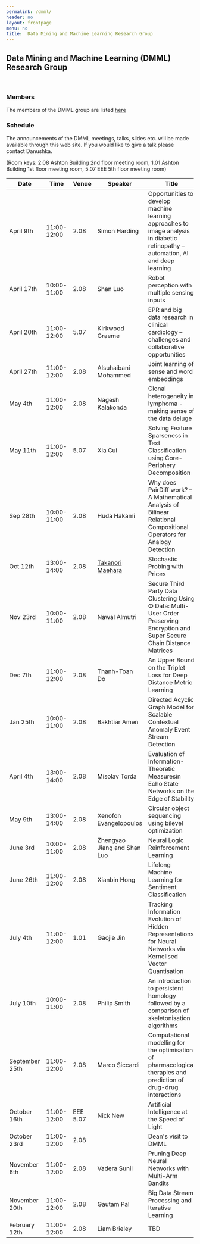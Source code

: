 ```yaml
---
permalink: /dmml/
header: no
layout: frontpage
menu: no
title:  Data Mining and Machine Learning Research Group
---
```


## Data Mining and Machine Learning (DMML) Research Group 

<br>

### Members
The members of the DMML group are listed [here](https://www.liverpool.ac.uk/computer-science/research/artificial-intelligence/dmml/people/#d.en.695953)

### Schedule
The announcements of the DMML meetings, talks, slides etc. will be made available through this web site.
If you would like to give a talk please contact Danushka.

(Room keys: 2.08 Ashton Building 2nd floor meeting room, 1.01 Ashton Building 1st floor meeting room, 5.07 EEE 5th floor meeting room)

| Date              | Time        | Venue | Speaker          |                             Title              |             
| ------------------| ------------| -----|------------------|-------------------------------------------------|
| April 9th   | 11:00-12:00 | 2.08  | Simon Harding    | Opportunities to develop machine learning approaches to image analysis in diabetic retinopathy – automation, AI and deep learning                                           | 
| April 17th  | 10:00-11:00 | 2.08  | Shan Luo         | Robot perception with multiple sensing inputs                                          | 
| April 20th  | 11:00-12:00 | 5.07  | Kirkwood Graeme  | EPR and big data research in clinical cardiology –challenges and collaborative opportunities| 
| April 27th | 11:00-12:00 | 2.08| Alsuhaibani Mohammed | Joint learning of sense and word embeddings |
| May 4th | 11:00-12:00 |2.08 | Nagesh Kalakonda|  Clonal heterogeneity in lymphoma - making sense of the data deluge| 
| May 11th | 11:00-12:00 | 5.07| Xia Cui| Solving Feature Sparseness in Text Classification using Core-Periphery Decomposition|
| Sep 28th | 10:00-11:00 | 2.08 |Huda Hakami | Why does PairDiff work? – A Mathematical Analysis of Bilinear Relational Compositional Operators for Analogy Detection|
| Oct 12th | 13:00-14:00 | 2.08 | [Takanori Maehara](http://www.prefield.com/) | Stochastic Probing with Prices| 
| Nov 23rd | 10:00-11:00 | 2.08 | Nawal Almutri | Secure Third Party Data Clustering Using Φ Data: Multi-User Order Preserving Encryption and Super Secure Chain Distance Matrices |
| Dec 7th | 11:00-12:00 | 2.08 | Thanh-Toan Do | An Upper Bound on the Triplet Loss for Deep Distance Metric Learning |
| Jan 25th | 10:00-11:00 | 2.08 | Bakhtiar Amen | Directed Acyclic Graph Model for Scalable Contextual Anomaly Event Stream Detection |
| April 4th | 13:00-14:00 | 2.08 | Misolav Torda | Evaluation of Information-Theoretic Measuresin Echo State Networks on the Edge of Stability |
| May 9th | 13:00-14:00 | 2.08 | Xenofon Evangelopoulos | Circular object sequencing using bilevel optimization |
| June 3rd | 10:00-11:00 | 2.08 | Zhengyao Jiang and Shan Luo |  Neural Logic Reinforcement Learning |
| June 26th | 11:00-12:00 | 2.08 | Xianbin Hong | Lifelong Machine Learning for Sentiment Classification |
| July 4th | 11:00-12:00 | 1.01 | Gaojie Jin | Tracking Information Evolution of Hidden Representations for Neural Networks via Kernelised Vector Quantisation |
| July 10th | 10:00-11:00 | 2.08 | Philip Smith | An introduction to persistent homology followed by a comparison of skeletonisation algorithms |
| September 25th | 11:00-12:00 | 2.08 | Marco Siccardi | Computational modelling for the optimisation of pharmacological therapies and prediction of drug-drug interactions |
| October 16th | 11:00-12:00 | EEE 5.07 | Nick New | Artificial Intelligence at the Speed of Light |
| October 23rd | 11:00-12:00 | 2.08 | | Dean's visit to DMML |
| November 6th | 11:00-12:00 | 2.08 | Vadera Sunil | Pruning Deep Neural Networks with Multi-Arm Bandits |
| November 20th | 11:00-12:00 | 2.08 | Gautam Pal | Big Data Stream Processing and Iterative Learning |
| February 12th | 11:00-12:00 | 2.08 | Liam Brieley | TBD |






